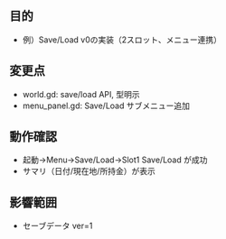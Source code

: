 ## 目的
- 例）Save/Load v0の実装（2スロット、メニュー連携）

## 変更点
- world.gd: save/load API, 型明示
- menu_panel.gd: Save/Load サブメニュー追加

## 動作確認
- 起動→Menu→Save/Load→Slot1 Save/Load が成功
- サマリ（日付/現在地/所持金）が表示

## 影響範囲
- セーブデータ ver=1
